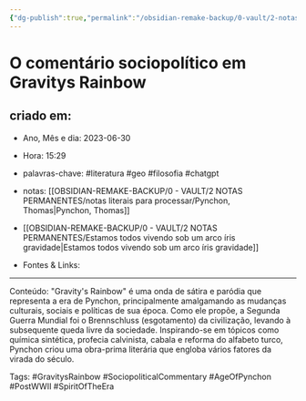 ```yaml
---
{"dg-publish":true,"permalink":"/obsidian-remake-backup/0-vault/2-notas-permanentes/o-comentario-sociopolitico-em-gravitys-rainbow/","tags":["permanente","literatura","geo","filosofia","chatgpt","GravitysRainbow","SociopoliticalCommentary","AgeOfPynchon","PostWWII","SpiritOfTheEra"],"dgHomeLink":true,"dgShowLocalGraph":true,"dgShowFileTree":true,"dgEnableSearch":true,"noteIcon":""}
---
```


# O comentário sociopolítico em Gravitys Rainbow

## criado em: 
-  Ano, Mês e dia: 2023-06-30
- Hora: 15:29

- palavras-chave: #literatura #geo #filosofia #chatgpt 
- notas: [[OBSIDIAN-REMAKE-BACKUP/0 - VAULT/2 NOTAS PERMANENTES/notas literais para processar/Pynchon, Thomas\|Pynchon, Thomas]]
- [[OBSIDIAN-REMAKE-BACKUP/0 - VAULT/2 NOTAS PERMANENTES/Estamos todos vivendo sob um arco íris gravidade\|Estamos todos vivendo sob um arco íris gravidade]]
- Fontes & Links: 
---

Conteúdo: "Gravity's Rainbow" é uma onda de sátira e paródia que representa a era de Pynchon, principalmente amalgamando as mudanças culturais, sociais e políticas de sua época. Como ele propõe, a Segunda Guerra Mundial foi o Brennschluss (esgotamento) da civilização, levando à subsequente queda livre da sociedade. Inspirando-se em tópicos como química sintética, profecia calvinista, cabala e reforma do alfabeto turco, Pynchon criou uma obra-prima literária que engloba vários fatores da virada do século.


Tags: #GravitysRainbow #SociopoliticalCommentary #AgeOfPynchon #PostWWII #SpiritOfTheEra